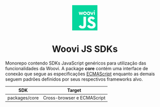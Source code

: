 <div align="center">
<img width="80" src="./logo.png">

# Woovi JS SDKs

</div>

Monorepo contendo SDKs JavaScript genéricos para utilização das funcionalidades da Woovi. A package **core** contém uma interface de conexão que segue as especificações [ECMAScript](https://ecma-international.org/technical-committees/tc39/) enquanto as demais seguem padrões definidos por seus respectivos frameworks alvo.

| SDK | Target |
| --- | ------ |
| packages/core | Cross-browser e ECMAScript|